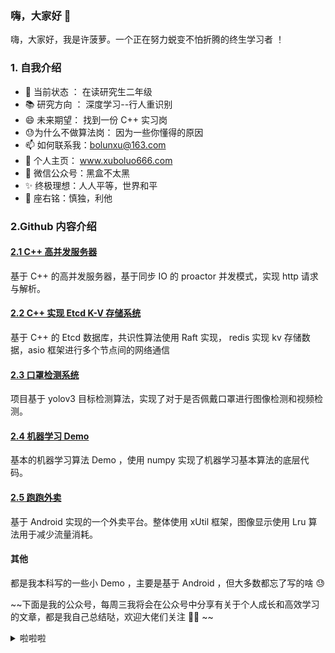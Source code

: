 ### 嗨，大家好 👋

<!--
**XuDaHaoRen/XuDaHaoRen** is a ✨ _special_ ✨ repository because its `README.md` (this file) appears on your GitHub profile.

Here are some ideas to get you started:

- 🔭 I’m currently working on ...
- 🌱 I’m currently learning ...
- 👯 I’m looking to collaborate on ...
- 🤔 I’m looking for help with ...
- 💬 Ask me about ...
- 📫 How to reach me: ...
- 😄 Pronouns: ...
- ⚡ Fun fact: ...
-->

嗨，大家好，我是许菠萝。一个正在努力蜕变不怕折腾的终生学习者 ！

### 1. 自我介绍


- 🔭 当前状态 ： 在读研究生二年级
- 📚 研究方向 ： 深度学习--行人重识别
- 😄 未来期望：  找到一份 C++ 实习岗
- 😓为什么不做算法岗： 因为一些你懂得的原因 
- 📫 如何联系我：bolunxu@163.com 
- 🍍 个人主页： www.xuboluo666.com
- 🌱 微信公众号：黑盒不太黑
- ✨ 终极理想：人人平等，世界和平
- 💬 座右铭：慎独，利他


### 2.Github 内容介绍

#### [2.1 C++ 高并发服务器](https://github.com/XuDaHaoRen/C-webserver)

基于 C++ 的高并发服务器，基于同步 IO 的 proactor 并发模式，实现 http 请求与解析。

#### [2.2 C++ 实现 Etcd K-V 存储系统](https://github.com/XuDaHaoRen/raft_kv)

基于 C++ 的 Etcd 数据库，共识性算法使用 Raft 实现， redis 实现 kv 存储数据，asio 框架进行多个节点间的网络通信

#### [2.3 口罩检测系统](https://github.com/XuDaHaoRen/Mask-Detection-System)

项目基于 yolov3 目标检测算法，实现了对于是否佩戴口罩进行图像检测和视频检测。

#### [2.4 机器学习 Demo](https://github.com/XuDaHaoRen/Machine-Learning)

基本的机器学习算法 Demo ，使用 numpy 实现了机器学习基本算法的底层代码。

#### [2.5 跑跑外卖](https://github.com/XuDaHaoRen/PaoPaoWaiMai)

基于 Android 实现的一个外卖平台。整体使用 xUtil 框架，图像显示使用 Lru 算法用于减少流量消耗。


#### 其他

都是我本科写的一些小 Demo ，主要是基于 Android ，但大多数都忘了写的啥 😓
 
 


~~下面是我的公众号，每周三我将会在公众号中分享有关于个人成长和高效学习的文章，都是我自己总结哒，欢迎大佬们关注 👏🏻 ~~

<details>
<summary>啦啦啦</summary>
<br>
发现了一个好玩的下拉菜单功能
参考： https://gist.github.com/citrusui/07978f14b11adada364ff901e27c7f61
</details>











